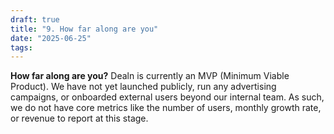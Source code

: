 ```yaml
---
draft: true
title: "9. How far along are you"
date: "2025-06-25"
tags: 
---
```

**How far along are you?** Dealn is currently an MVP (Minimum Viable Product). We have not yet launched publicly, run any advertising campaigns, or onboarded external users beyond our internal team. As such, we do not have core metrics like the number of users, monthly growth rate, or revenue to report at this stage.
